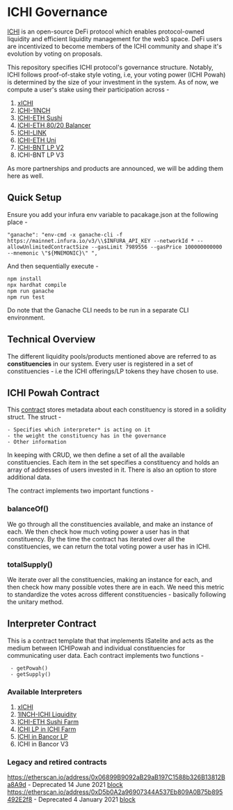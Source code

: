 # ICHI Governance

[ICHI](https://app.ichi.org/) is an open-source DeFi protocol which enables protocol-owned liquidity and efficient liquidity management for the web3 space. DeFi users are incentivized to become members of the ICHI community and shape it's evolution by voting on proposals. 

This repository specifies ICHI protocol's governance structure. Notably, ICHI follows proof-of-stake style voting, i.e, your voting power (ICHI Powah) is determined by the size of your investment in the system. As of now, we compute a user's stake using their participation across - 

 1. [xICHI](https://etherscan.io/tx/0xa08579b0a5768740524ed0f87edc606ecff7265b826403ccd41add93897f2272)  
 2. [ICHI-1INCH](https://etherscan.io/tx/0x4886acb6154e8896039eefa7a6dbed8c31c8b13839bb629785149692aa62a417)  
 3. [ICHI-ETH Sushi](https://etherscan.io/tx/0x587f4bbe20ccd357c03b6ec6f75c671b787112dc12221bd4d910d24aa171a09c)   
 4. [ICHI-ETH 80/20 Balancer](https://etherscan.io/tx/0x8a73f6130f6fcc21e2fc13b004e45354ac0959eae123e94e01c1a6bca1fe5ee1) 
 5. [ICHI-LINK](https://etherscan.io/tx/0x494aff2dd887b62098d276d5a2a0ba2241fc9fc1c43cba3fb9535ef8551d4927) 
 6. [ICHI-ETH Uni](https://etherscan.io/tx/0x6076ee7b84ae157cd22197c158f0100096d06e6903c4e35bbaf3d65dde351e07) 
 7. [ICHI-BNT LP V2](https://etherscan.io/tx/0xfaa3a4ad453f60f56cf747a1b0df635f2e542a4cc1f948c196ad9bd4ab650452)  
 8. ICHI-BNT LP V3

As more partnerships and products are announced, we will be adding them here as well. 

## Quick Setup 

Ensure you add your infura env variable to pacakage.json at the following place - 

```
"ganache": "env-cmd -x ganache-cli -f https://mainnet.infura.io/v3/\\$INFURA_API_KEY --networkId * --allowUnlimitedContractSize --gasLimit 7989556 --gasPrice 100000000000 --mnemonic \"${MNEMONIC}\" ", 
```

And then sequentially execute - 

```
npm install 
npx hardhat compile 
npm run ganache 
npm run test
```

Do note that the Ganache CLI needs to be run in a separate CLI environment. 

## Technical Overview 

The different liquidity pools/products mentioned above are referred to as **constituencies** in our system.  Every user is registered in a set of constituencies - i.e the ICHI offerings/LP tokens they have chosen to use. 

## ICHI Powah Contract 

This [contract](ICHIPowah%20-%20https://etherscan.io/address/0x873902a3c0731ecc1f2075435fe035acceed5459) stores metadata about each constituency is stored in a solidity struct. The struct - 

    - Specifies which interpreter* is acting on it
    - the weight the constituency has in the governance
    - Other information

In keeping with CRUD, we then define a set of all the available constituencies. Each item in the set specifies a constituency and holds an array of addresses of users invested in it. There is also an option to store additional data. 

The contract implements two important functions - 

### balanceOf() 

We go through all the constituencies available, and make an instance of each. We then check how much voting power a user has in that constituency. By the time the contract has iterated over all the constituencies, we can return the total voting power a user has in ICHI. 

### totalSupply() 

We iterate over all the constituencies, making an instance for each, and then check how many possible votes there are in each. We need this metric to standardize the votes across different constituencies - basically following the unitary method. 

##  Interpreter Contract 

This is a contract template that that implements ISatelite and acts as the medium between ICHIPowah and individual constituencies for communicating user data. Each contract implements two functions - 

     - getPowah() 
     - getSupply()
    
 ### Available Interpreters
 
 1. [xICHI](https://etherscan.io/address/0x65e1a3555f2c544f84c97a385cc1dbe69da5ee6c)
 2. [1INCH-ICHI Liquidity](https://etherscan.io/address/0x9f493813d4ea0328d263bdcd8d486e914ec5ebc8)
 3. [ICHI-ETH Sushi Farm](https://etherscan.io/address/0x822b94df15fe9c60b35796be7b1e5e15ee225dd3)
 4. [ICHI LP in ICHI Farm](https://etherscan.io/address/0x7c49fc7110ef49d080f1d0cfc57fad5f21515014)
 5. [ICHI in Bancor LP](https://etherscan.io/address/0x43f1cacdacd3fa65dbcbd56604b90e077fffbb83)
 6. ICHI in Bancor V3

 ### Legacy and retired contracts

https://etherscan.io/address/0x06899B9092aB29aB197C1588b326B13812Ba8A9d - Deprecated 14 June 2021 [block](https://etherscan.io/block/12635192)
https://etherscan.io/address/0xD5b0A2a96907344A537Eb809A0B75b895492E2f8 - Deprecated 4 January 2021 [block](https://etherscan.io/block/11590591)